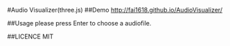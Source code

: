 #Audio Visualizer(three.js)
##Demo
http://fai1618.github.io/AudioVisualizer/

##Usage
please press Enter to choose a audiofile.

##LICENCE
MIT
